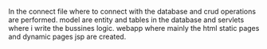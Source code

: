 In the connect file where to connect with the database and crud operations are performed.
model are entity and tables in the database and servlets where i write the bussines logic.
webapp where mainly the html static pages and dynamic pages jsp are created.
